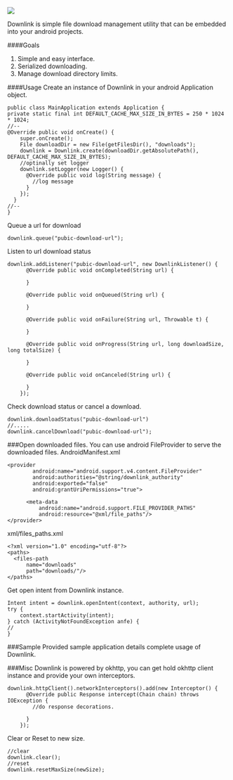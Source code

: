[![](https://jitpack.io/v/isuncommon/downlink.svg)](https://jitpack.io/#isuncommon/downlink)

Downlink is simple file download management utility that can be embedded into your android projects.

####Goals
1. Simple and easy interface.
2. Serialized downloading.
3. Manage download directory limits.

####Usage
Create an instance of Downlink in your android Application object.
```
public class MainApplication extends Application {
private static final int DEFAULT_CACHE_MAX_SIZE_IN_BYTES = 250 * 1024 * 1024;
//--
@Override public void onCreate() {
    super.onCreate();
    File downloadDir = new File(getFilesDir(), "downloads");
    downlink = Downlink.create(downloadDir.getAbsolutePath(), DEFAULT_CACHE_MAX_SIZE_IN_BYTES);
    //optinally set logger
    downlink.setLogger(new Logger() {
      @Override public void log(String message) {
        //log message
      }
    });
  }
//--
}
```
Queue a url for download
```
downlink.queue("pubic-download-url");
```
Listen to url download status
```
downlink.addListener("pubic-download-url", new DownlinkListener() {
      @Override public void onCompleted(String url) {
        
      }

      @Override public void onQueued(String url) {

      }

      @Override public void onFailure(String url, Throwable t) {

      }

      @Override public void onProgress(String url, long downloadSize, long totalSize) {

      }

      @Override public void onCanceled(String url) {

      }
    });
```
Check download status or cancel a download.
```
downlink.downloadStatus("pubic-download-url")
//.....
downlink.cancelDownload("pubic-download-url");
```

###Open downloaded files.
You can use android FileProvider to serve the downloaded files.
AndroidManifest.xml
```
<provider
        android:name="android.support.v4.content.FileProvider"
        android:authorities="@string/downlink_authority"
        android:exported="false"
        android:grantUriPermissions="true">

      <meta-data
          android:name="android.support.FILE_PROVIDER_PATHS"
          android:resource="@xml/file_paths"/>
</provider>
```    
xml/files_paths.xml
```
<?xml version="1.0" encoding="utf-8"?>
<paths>
  <files-path
      name="downloads"
      path="downloads/"/>
</paths>
```
Get open intent from Downlink instance.
```
Intent intent = downlink.openIntent(context, authority, url);
try {
    context.startActivity(intent);
} catch (ActivityNotFoundException anfe) {
//
}
```
###Sample
Provided sample application details complete usage of Downlink.

###Misc
Downlink is powered by okhttp, you can get hold okhttp client instance and provide your own interceptors.
```
downlink.httpClient().networkInterceptors().add(new Interceptor() {
      @Override public Response intercept(Chain chain) throws IOException {
        //do response decorations.
        
      }
    });
```
Clear or Reset to new size.
```
//clear
downlink.clear();
//reset
downlink.resetMaxSize(newSize);
```
